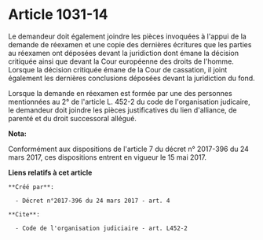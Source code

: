 # Article 1031-14

Le demandeur doit également joindre les pièces invoquées à l'appui de la demande de réexamen et une copie des dernières
écritures que les parties au réexamen ont déposées devant la juridiction dont émane la décision critiquée ainsi que devant la
Cour européenne des droits de l'homme. Lorsque la décision critiquée émane de la Cour de cassation, il joint également les
dernières conclusions déposées devant la juridiction du fond.

Lorsque la demande en réexamen est formée par une des personnes mentionnées au 2° de l'article L. 452-2 du code de
l'organisation judicaire, le demandeur doit joindre les pièces justificatives du lien d'alliance, de parenté et du droit
successoral allégué.

**Nota:**

Conformément aux dispositions de l'article 7 du décret n° 2017-396 du 24 mars 2017, ces dispositions entrent en vigueur le 15
mai 2017.

**Liens relatifs à cet article**

	**Créé par**:

	  - Décret n°2017-396 du 24 mars 2017 - art. 4

	**Cite**:

	  - Code de l'organisation judiciaire - art. L452-2
